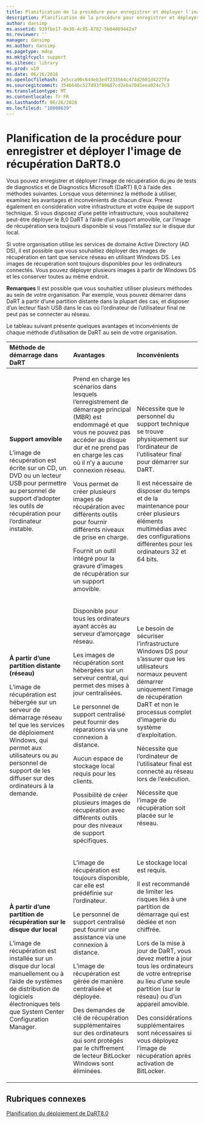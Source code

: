 ```yaml
---
title: Planification de la procédure pour enregistrer et déployer l'image de récupération DaRT8.0
description: Planification de la procédure pour enregistrer et déployer l'image de récupération DaRT8.0
author: dansimp
ms.assetid: 939fbe17-0e30-4c85-8782-5b84d69442a7
ms.reviewer: ''
manager: dansimp
ms.author: dansimp
ms.pagetype: mdop
ms.mktglfcycl: support
ms.sitesec: library
ms.prod: w10
ms.date: 06/16/2016
ms.openlocfilehash: 2e5cca90c644eb3edf233564c474d2601d4227fa
ms.sourcegitcommit: 354664bc527d93f80687cd2eba70d1eea024c7c3
ms.translationtype: MT
ms.contentlocale: fr-FR
ms.lasthandoff: 06/26/2020
ms.locfileid: "10808639"
---
```

# Planification de la procédure pour enregistrer et déployer l'image de récupération DaRT8.0


Vous pouvez enregistrer et déployer l’image de récupération du jeu de tests de diagnostics et de Diagnostics Microsoft (DaRT) 8,0 à l’aide des méthodes suivantes. Lorsque vous déterminez la méthode à utiliser, examinez les avantages et inconvénients de chacun d’eux. Prenez également en considération votre infrastructure et votre équipe de support technique. Si vous disposez d’une petite infrastructure, vous souhaiterez peut-être déployer le 8,0 DaRT à l’aide d’un support amovible, car l’image de récupération sera toujours disponible si vous l’installez sur le disque dur local.

Si votre organisation utilise les services de domaine Active Directory (AD DS), il est possible que vous souhaitiez déployer des images de récupération en tant que service réseau en utilisant Windows DS. Les images de récupération sont toujours disponibles pour les ordinateurs connectés. Vous pouvez déployer plusieurs images à partir de Windows DS et les conserver toutes au même endroit.

**Remarques**  Il est possible que vous souhaitiez utiliser plusieurs méthodes au sein de votre organisation. Par exemple, vous pouvez démarrer dans DaRT à partir d’une partition distante dans la plupart des cas, et disposer d’un lecteur flash USB dans le cas où l’ordinateur de l’utilisateur final ne peut pas se connecter au réseau.

 

Le tableau suivant présente quelques avantages et inconvénients de chaque méthode d’utilisation de DaRT au sein de votre organisation.

<table>
<colgroup>
<col width="33%" />
<col width="33%" />
<col width="33%" />
</colgroup>
<thead>
<tr class="header">
<th align="left">Méthode de démarrage dans DaRT</th>
<th align="left">Avantages</th>
<th align="left">Inconvénients</th>
</tr>
</thead>
<tbody>
<tr class="odd">
<td align="left"><p><strong>Support amovible</strong></p>
<p>L’image de récupération est écrite sur un CD, un DVD ou un lecteur USB pour permettre au personnel de support d’adopter les outils de récupération pour l’ordinateur instable.</p></td>
<td align="left"><p>Prend en charge les scénarios dans lesquels l’enregistrement de démarrage principal (MBR) est endommagé et que vous ne pouvez pas accéder au disque dur et ne prend pas en charge les cas où il n’y a aucune connexion réseau.</p>
<p>Vous permet de créer plusieurs images de récupération avec différents outils pour fournir différents niveaux de prise en charge.</p>
<p>Fournit un outil intégré pour la gravure d’images de récupération sur un support amovible.</p></td>
<td align="left"><p>Nécessite que le personnel du support technique se trouve physiquement sur l’ordinateur de l’utilisateur final pour démarrer sur DaRT.</p>
<p>Il est nécessaire de disposer du temps et de la maintenance pour créer plusieurs éléments multimédias avec des configurations différentes pour les ordinateurs 32 et 64 bits.</p></td>
</tr>
<tr class="even">
<td align="left"><p><strong>À partir d’une partition distante (réseau)</strong></p>
<p>L’image de récupération est hébergée sur un serveur de démarrage réseau tel que les services de déploiement Windows, qui permet aux utilisateurs ou au personnel de support de les diffuser sur des ordinateurs à la demande.</p></td>
<td align="left"><p>Disponible pour tous les ordinateurs ayant accès au serveur d’amorçage réseau.</p>
<p>Les images de récupération sont hébergées sur un serveur central, qui permet des mises à jour centralisées.</p>
<p>Le personnel de support centralisé peut fournir des réparations via une connexion à distance.</p>
<p>Aucun espace de stockage local requis pour les clients.</p>
<p>Possibilité de créer plusieurs images de récupération avec différents outils pour des niveaux de support spécifiques.</p></td>
<td align="left"><p>Le besoin de sécuriser l’infrastructure Windows DS pour s’assurer que les utilisateurs normaux peuvent démarrer uniquement l’image de récupération DaRT et non le processus complet d’imagerie du système d’exploitation.</p>
<p></p>
<p></p>
<p>Nécessite que l’ordinateur de l’utilisateur final est connecté au réseau lors de l’exécution.</p>
<p>Nécessite que l’image de récupération soit placée sur le réseau.</p></td>
</tr>
<tr class="odd">
<td align="left"><p><strong>À partir d’une partition de récupération sur le disque dur local</strong></p>
<p>L’image de récupération est installée sur un disque dur local manuellement ou à l’aide de systèmes de distribution de logiciels électroniques tels que System Center Configuration Manager.</p></td>
<td align="left"><p>L’image de récupération est toujours disponible, car elle est prédéfinie sur l’ordinateur.</p>
<p>Le personnel de support centralisé peut fournir une assistance via une connexion à distance.</p>
<p>L’image de récupération est gérée de manière centralisée et déployée.</p>
<p>Des demandes de clé de récupération supplémentaires sur des ordinateurs qui sont protégés par le chiffrement de lecteur BitLocker Windows sont éliminées.</p></td>
<td align="left"><p>Le stockage local est requis.</p>
<p>Il est recommandé de limiter les risques liés à une partition de démarrage qui est dédiée et non chiffrée.</p>
<p>Lors de la mise à jour de DaRT, vous devez mettre à jour tous les ordinateurs de votre entreprise au lieu d’une seule partition (sur le réseau) ou d’un appareil amovible.</p>
<p>Des considérations supplémentaires sont nécessaires si vous déployez l’image de récupération après activation de BitLocker.</p></td>
</tr>
</tbody>
</table>

 

## Rubriques connexes


[Planification du déploiement de DaRT8.0](planning-to-deploy-dart-80-dart-8.md)

 

 





